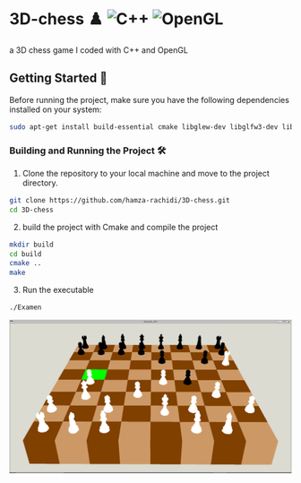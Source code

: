 # 3D-chess ♟️ ![C++](https://img.shields.io/badge/language-C++-blue) ![OpenGL](https://img.shields.io/badge/graphics-OpenGL-brightgreen)

a 3D chess game I coded with C++ and OpenGL


## Getting Started 💼
Before running the project, make sure you have the following dependencies installed on your system:
```bash
sudo apt-get install build-essential cmake libglew-dev libglfw3-dev libglm-dev libglu1-mesa-dev libgl-dev libxrandr-dev libxi-dev libxinerama-dev libx11-dev
```

### Building and Running the Project 🛠️
1. Clone the repository to your local machine and move to the project directory.
```bash
git clone https://github.com/hamza-rachidi/3D-chess.git
cd 3D-chess
```
2. build the project with Cmake and compile the project
```bash
mkdir build
cd build
cmake ..
make
```
3. Run the executable
```bash
./Examen 
```
![Demo](chess.PNG)
